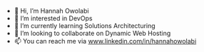 - 👋 Hi, I’m Hannah Owolabi
- 👀 I’m interested in DevOps
- 🌱 I’m currently learning Solutions Architecturing
- 💞️ I’m looking to collaborate on Dynamic Web Hosting
- 📫 You can reach me via www.linkedin.com/in/hannahowolabi
